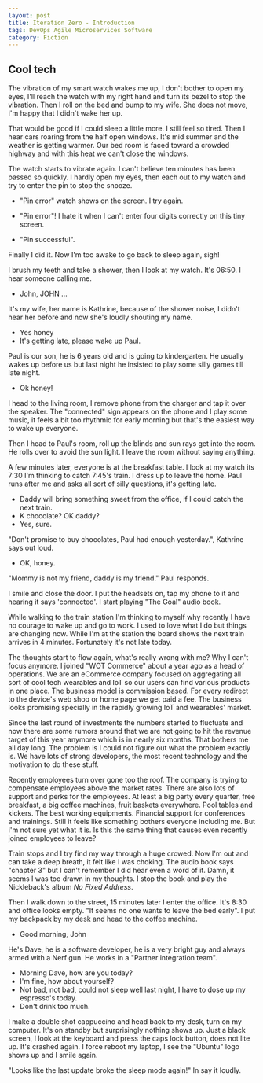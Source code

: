 ```yaml
---
layout: post
title: Iteration Zero - Introduction
tags: DevOps Agile Microservices Software
category: Fiction
---
```


Cool tech
---------

The vibration of my smart watch wakes me up, I don't bother to open my eyes, I'll reach the watch with my right hand and turn its bezel to stop the vibration. Then I roll on the bed and bump to my wife. She does not move, I'm happy that I didn't wake her up.

That would be good if I could sleep a little more. I still feel so tired. Then I hear cars roaring from the half open windows. It's mid summer and the weather is getting warmer. Our bed room is faced toward a crowded highway and with this heat we can't close the windows.

The watch starts to vibrate again. I can't believe ten minutes has been passed so quickly. I hardly open my eyes, then each out to my watch and try to enter the pin to stop the snooze.

- "Pin error" watch shows on the screen.
I try again.

- "Pin error"!
I hate it when I can't enter four digits correctly on this tiny screen.

- "Pin successful".

Finally I did it. Now I'm too awake to go back to sleep again, sigh!

I brush my teeth and take a shower, then I look at my watch. It's 06:50. I hear someone calling me.

- John, JOHN ...

It's my wife, her name is Kathrine, because of the shower noise, I didn't hear her before and now she's loudly shouting my name.

- Yes honey
- It's getting late, please wake up Paul.

Paul is our son, he is 6 years old and is going to kindergarten. He usually wakes up before us but last night he insisted to play some silly games till late night.

- Ok honey!

I head to the living room, I remove phone from the charger and tap it over the speaker. The "connected" sign appears on the phone and I play some music, it feels a bit too rhythmic for early morning but that's the easiest way to wake up everyone.

Then I head to Paul's room, roll up the blinds and sun rays get into the room. He rolls over to avoid the sun light. I leave the room without saying anything.

A few minutes later, everyone is at the breakfast table. I look at my watch its 7:30 I'm thinking to catch 7:45's train. I dress up to leave the home. Paul runs after me and asks all sort of silly questions, it's getting late.

- Daddy will bring something sweet from the office, if I could catch the next train.
- K chocolate? OK daddy?
- Yes, sure.

"Don't promise to buy chocolates, Paul had enough yesterday.", Kathrine says out loud.

- OK, honey.

"Mommy is not my friend, daddy is my friend." Paul responds.

I smile and close the door. I put the headsets on, tap my phone to it and hearing it says 'connected'. I start playing "The Goal" audio book.

While walking to the train station I'm thinking to myself why recently I have no courage to wake up and go to work. I used to love what I do but things are changing now. While I'm at the station the board shows the next train arrives in 4 minutes. Fortunately it's not late today.

The thoughts start to flow again, what's really wrong with me? Why I can't focus anymore. I joined "WOT Commerce" about a year ago as a head of operations. We are an eCommerce company focused on aggregating all sort of cool tech wearables and IoT so our users can find various products in one place. The business model is commission based. For every redirect to the device's web shop or home page we get paid a fee. The business looks promising specially in the rapidly growing IoT and wearables' market.

Since the last round of investments the numbers started to fluctuate and now there are some rumors around that we are not going to hit the revenue target of this year anymore which is in nearly six months. That bothers me all day long. The problem is I could not figure out what the problem exactly is. We have lots of strong developers, the most recent technology and the motivation to do these stuff.

Recently employees turn over gone too the roof. The company is trying to compensate employees above the market rates. There are also lots of support and perks for the employees. At least a big party every quarter, free breakfast, a big coffee machines, fruit baskets everywhere. Pool tables and kickers. The best working equipments. Financial support for conferences and trainings. Still it feels like something bothers everyone including me. But I'm not sure yet what it is. Is this the same thing that causes even recently joined employees to leave?

Train stops and I try find my way through a huge crowed. Now I'm out and can take a deep breath, it felt like I was choking. The audio book says "chapter 3" but I can't remember I did hear even a word of it. Damn, it seems I was too drawn in my thoughts. I stop the book and play the Nickleback's album *No Fixed Address*.

Then I walk down to the street, 15 minutes later I enter the office. It's 8:30 and office looks empty. "It seems no one wants to leave the bed early". I put my backpack by my desk and head to the coffee machine.

- Good morning, John

He's Dave, he is a software developer, he is a very bright guy and always armed with a Nerf gun. He works in a "Partner integration team".

- Morning Dave, how are you today?
- I'm fine, how about yourself?
- Not bad, not bad, could not sleep well last night, I have to dose up my espresso's today.
- Don't drink too much.

I make a double shot cappuccino and head back to my desk, turn on my computer. It's on standby but surprisingly nothing shows up. Just a black screen, I look at the keyboard and press the caps lock button, does not lite up. It's crashed again. I force reboot my laptop, I see the "Ubuntu" logo shows up and I smile again.

"Looks like the last update broke the sleep mode again!" In say it loudly.


